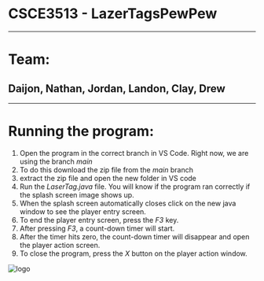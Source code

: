 # CSCE3513 - LazerTagsPewPew
----
# Team:
## Daijon, Nathan, Jordan, Landon, Clay, Drew
----

# Running the program:
1. Open the program in the correct branch in VS Code. Right now, we are using the branch *main*
2. To do this download the zip file from the *main* branch 
3. extract the zip file and open the new folder in VS code
4. Run the *LaserTag.java* file. You will know if the program ran correctly if the splash screen image shows up.
5. When the splash screen automatically closes click on the new java window to see the player entry screen.
6. To end the player entry screen, press the *F3* key.
7. After pressing *F3*, a count-down timer will start.
8. After the timer hits zero, the count-down timer will disappear and open the player action screen.
9. To close the program, press the *X* button on the player action window.

![logo](CSCE3513-LazerTagsPewPew/src/main/java/teamseven/lasertag/logo.jpeg)
